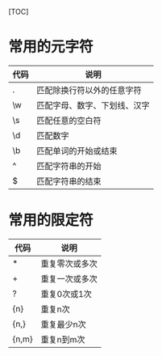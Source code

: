 [TOC]



# 常用的元字符

| 代码 | 说明                         |
| ---- | ---------------------------- |
| .    | 匹配除换行符以外的任意字符   |
| \w   | 匹配字母、数字、下划线、汉字 |
| \s   | 匹配任意的空白符             |
| \d   | 匹配数字                     |
| \b   | 匹配单词的开始或结束         |
| ^    | 匹配字符串的开始             |
| $    | 匹配字符串的结束             |

# 常用的限定符

| 代码  | 说明           |
| ----- | -------------- |
| *     | 重复零次或多次 |
| +     | 重复一次或多次 |
| ?     | 重复0次或1次   |
| {n}   | 重复n次        |
| {n,}  | 重复最少n次    |
| {n,m} | 重复n到m次     |

